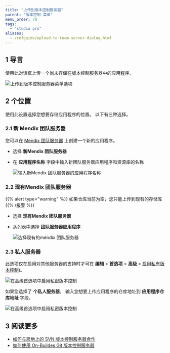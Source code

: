 ```yaml
---
title: "上传到版本控制服务器"
parent: "版本控制-菜单"
menu_order: 70
tags:
  - "studio pro"
aliases:
  - /refguide/upload-to-team-server-dialog.html
---
```


## 1 导言

使用此对话框上传一个尚未存储在版本控制服务器中的应用程序。

![上传到版本控制服务器菜单选项](attachments/upload-to-version-control/upload-to-version-control-server.png)

## 2 个位置

使用此设置选择您想要存储应用程序的位置。 以下有三种选择。

### 2.1 新 Mendix 团队服务器

您可以在 [Mendix 团队服务器](/developerportal/collaborate/team-server) 上创建一个新的应用程序。

* 选择 **新Mendix 团队服务器**
* 在 **应用程序名称** 字段中输入新团队服务器应用程序和资源库的名称 </strong>

    ![输入新Mendix 团队服务器的应用程序名称](attachments/upload-to-version-control/new-team-server-app.png)

### 2.2 现有Mendix 团队服务器

{{% alert type="warning" %}}
如果仓库当前为空，您只能上传到现有的存储库
{{% /报警 %}}

* 选择 **现有Mendix 团队服务器**
* 从列表中选择 **团队服务器应用程序**

    ![选择现有的mendix 团队服务器](attachments/upload-to-version-control/existing-team-server-app.png)

### 2.3 私人服务器

此选项仅在启用对其他服务器的支持时才可在 **编辑** > **首选项** > **高级** > [启用私有版本控制](preferences-dialog#enable))。

![在高级首选项中启用私密版本控制](attachments/upload-to-version-control/enable-private-version-control.png)

如果您选择了 **个私人服务器**， 输入您想要上传应用程序的仓库地址到 **应用程序仓库地址** 字段。

![在高级首选项中启用私密版本控制](attachments/upload-to-version-control/private-server-app.png)

## 3 阅读更多

* [如何与房地上的 SVN 版本控制服务器合作](/howto/collaboration-requirements-management/on-premises-svn-howto)
* [如何使用 On-Buildes Git 版本控制服务器](/howto/collaboration-requirements-management/on-premises-git-howto)
